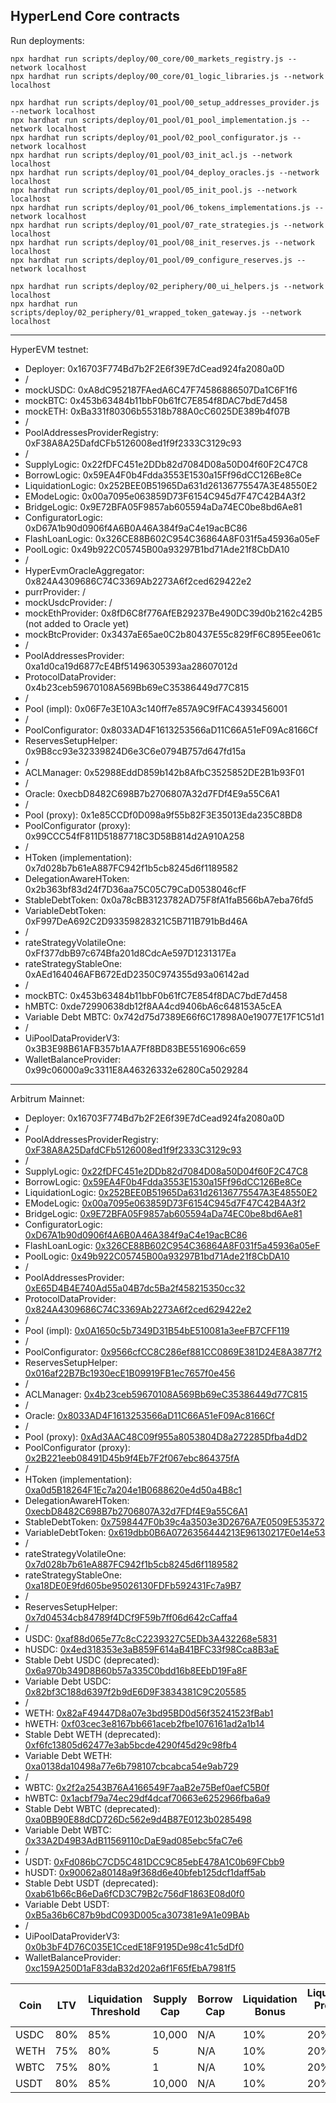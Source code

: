 ## HyperLend Core contracts

Run deployments:

```
npx hardhat run scripts/deploy/00_core/00_markets_registry.js --network localhost
npx hardhat run scripts/deploy/00_core/01_logic_libraries.js --network localhost

npx hardhat run scripts/deploy/01_pool/00_setup_addresses_provider.js --network localhost
npx hardhat run scripts/deploy/01_pool/01_pool_implementation.js --network localhost
npx hardhat run scripts/deploy/01_pool/02_pool_configurator.js --network localhost
npx hardhat run scripts/deploy/01_pool/03_init_acl.js --network localhost
npx hardhat run scripts/deploy/01_pool/04_deploy_oracles.js --network localhost
npx hardhat run scripts/deploy/01_pool/05_init_pool.js --network localhost
npx hardhat run scripts/deploy/01_pool/06_tokens_implementations.js --network localhost
npx hardhat run scripts/deploy/01_pool/07_rate_strategies.js --network localhost
npx hardhat run scripts/deploy/01_pool/08_init_reserves.js --network localhost
npx hardhat run scripts/deploy/01_pool/09_configure_reserves.js --network localhost

npx hardhat run scripts/deploy/02_periphery/00_ui_helpers.js --network localhost
npx hardhat run scripts/deploy/02_periphery/01_wrapped_token_gateway.js --network localhost
```

---

HyperEVM testnet:


- Deployer: 0x16703F774Bd7b2F2E6f39E7dCead924fa2080a0D
- /
- mockUSDC: 0xA8dC952187FAedA6C47F74586886507Da1C6F1f6
- mockBTC: 0x453b63484b11bbF0b61fC7E854f8DAC7bdE7d458
- mockETH: 0xBa331f80306b55318b788A0cC6025DE389b4f07B
- /
- PoolAddressesProviderRegistry: 0xF38A8A25DafdCFb5126008ed1f9f2333C3129c93
- /
- SupplyLogic: 0x22fDFC451e2DDb82d7084D08a50D04f60F2C47C8
- BorrowLogic: 0x59EA4F0b4Fdda3553E1530a15Ff96dCC126Be8Ce
- LiquidationLogic: 0x252BEE0B51965Da631d26136775547A3E48550E2
- EModeLogic: 0x00a7095e063859D73F6154C945d7F47C42B4A3f2
- BridgeLogic: 0x9E72BFA05F9857ab605594aDa74EC0be8bd6Ae81
- ConfiguratorLogic: 0xD67A1b90d0906f4A6B0A46A384f9aC4e19acBC86
- FlashLoanLogic: 0x326CE88B602C954C36864A8F031f5a45936a05eF
- PoolLogic: 0x49b922C05745B00a93297B1bd71Ade21f8CbDA10
- /
- HyperEvmOracleAggregator: 0x824A4309686C74C3369Ab2273A6f2ced629422e2
- purrProvider: /
- mockUsdcProvider: / 
- mockEthProvider: 0x8fD6C8f776AfEB29237Be490DC39d0b2162c42B5 (not added to Oracle yet)
- mockBtcProvider: 0x3437aE65ae0C2b80437E55c829fF6C895Eee061c
- /
- PoolAddressesProvider: 0xa1d0ca19d6877cE4Bf51496305393aa28607012d
- ProtocolDataProvider: 0x4b23ceb59670108A569Bb69eC35386449d77C815
- /
- Pool (impl): 0x06F7e3E10A3c140ff7e857A9C9fFAC4393456001
- /
- PoolConfigurator: 0x8033AD4F1613253566aD11C66A51eF09Ac8166Cf
- ReservesSetupHelper: 0x9B8cc93e32339824D6e3C6e0794B757d647fd15a
- /
- ACLManager: 0x52988EddD859b142b8AfbC3525852DE2B1b93F01
- /
- Oracle: 0xecbD8482C698B7b2706807A32d7FDf4E9a55C6A1
- /
- Pool (proxy): 0x1e85CCDf0D098a9f55b82F3E35013Eda235C8BD8
- PoolConfigurator (proxy): 0x99CCC54fF811D51887718C3D58B814d2A910A258
- /
- HToken (implementation): 0x7d028b7b61eA887FC942f1b5cb8245d6f1189582
- DelegationAwareHToken: 0x2b363bf83d24f7D36aa75C05C79CaD0538046cfF
- StableDebtToken: 0x0a78cBB3123782AD75F8fA1faB566bA7eba76fd5
- VariableDebtToken: 0xF997DeA692C2D93359828321C5B711B791bBd46A
- /
- rateStrategyVolatileOne: 0xFf377dbB97c674Bfa201d8CdcAe597D1231317Ea
- rateStrategyStableOne: 0xAEd164046AFB672EdD2350C974355d93a06142ad
- /
- mockBTC: 0x453b63484b11bbF0b61fC7E854f8DAC7bdE7d458
- hMBTC: 0xde72990638db12f8AA4cd9406bA6c648153A5cEA
- Variable Debt MBTC: 0x742d75d7389E66f6C17898A0e19077E17F1C51d1
- /
- UiPoolDataProviderV3: 0x3B3E98B61AFB357b1AA7Ff8BD83BE5516906c659
- WalletBalanceProvider: 0x99c06000a9c3311E8A46326332e6280Ca5029284

---

Arbitrum Mainnet:


- Deployer: 0x16703F774Bd7b2F2E6f39E7dCead924fa2080a0D
- /
- PoolAddressesProviderRegistry: [0xF38A8A25DafdCFb5126008ed1f9f2333C3129c93](https://arbiscan.io/address/0xF38A8A25DafdCFb5126008ed1f9f2333C3129c93)
- /
- SupplyLogic: [0x22fDFC451e2DDb82d7084D08a50D04f60F2C47C8](https://arbiscan.io/address/0x22fDFC451e2DDb82d7084D08a50D04f60F2C47C8)
- BorrowLogic: [0x59EA4F0b4Fdda3553E1530a15Ff96dCC126Be8Ce](https://arbiscan.io/address/0x59EA4F0b4Fdda3553E1530a15Ff96dCC126Be8Ce)
- LiquidationLogic: [0x252BEE0B51965Da631d26136775547A3E48550E2](https://arbiscan.io/address/0x252BEE0B51965Da631d26136775547A3E48550E2)
- EModeLogic: [0x00a7095e063859D73F6154C945d7F47C42B4A3f2](https://arbiscan.io/address/0x00a7095e063859D73F6154C945d7F47C42B4A3f2)
- BridgeLogic: [0x9E72BFA05F9857ab605594aDa74EC0be8bd6Ae81](https://arbiscan.io/address/0x9E72BFA05F9857ab605594aDa74EC0be8bd6Ae81)
- ConfiguratorLogic: [0xD67A1b90d0906f4A6B0A46A384f9aC4e19acBC86](https://arbiscan.io/address/0xD67A1b90d0906f4A6B0A46A384f9aC4e19acBC86)
- FlashLoanLogic: [0x326CE88B602C954C36864A8F031f5a45936a05eF](https://arbiscan.io/address/0x326CE88B602C954C36864A8F031f5a45936a05eF)
- PoolLogic: [0x49b922C05745B00a93297B1bd71Ade21f8CbDA10](https://arbiscan.io/address/0x49b922C05745B00a93297B1bd71Ade21f8CbDA10)
- /
- PoolAddressesProvider: [0xE65D4B4E740Ad55a04B7dc5Ba2f458215350cc32](https://arbiscan.io/address/0xE65D4B4E740Ad55a04B7dc5Ba2f458215350cc32)
- ProtocolDataProvider: [0x824A4309686C74C3369Ab2273A6f2ced629422e2](https://arbiscan.io/address/0x824A4309686C74C3369Ab2273A6f2ced629422e2)
- /
- Pool (impl): [0x0A1650c5b7349D31B54bE510081a3eeFB7CFF119](https://arbiscan.io/address/0x0A1650c5b7349D31B54bE510081a3eeFB7CFF119)
- /
- PoolConfigurator: [0x9566cfCC8C286ef881CC0869E381D24E8A3877f2](https://arbiscan.io/address/0x9566cfCC8C286ef881CC0869E381D24E8A3877f2)
- ReservesSetupHelper: [0x016af22B7Bc1930ecE1B09919FB1ec7657f0e456](https://arbiscan.io/address/0x016af22B7Bc1930ecE1B09919FB1ec7657f0e456)
- /
- ACLManager: [0x4b23ceb59670108A569Bb69eC35386449d77C815](https://arbiscan.io/address/0x4b23ceb59670108A569Bb69eC35386449d77C815)
- /
- Oracle: [0x8033AD4F1613253566aD11C66A51eF09Ac8166Cf](https://arbiscan.io/address/0x8033AD4F1613253566aD11C66A51eF09Ac8166Cf)
- /
- Pool (proxy): [0xAd3AAC48C09f955a8053804D8a272285Dfba4dD2](https://arbiscan.io/address/0xAd3AAC48C09f955a8053804D8a272285Dfba4dD2)
- PoolConfigurator (proxy): [0x2B221eeb08491D45b9f4Eb7F2f067ebc864375fA](https://arbiscan.io/address/0x2B221eeb08491D45b9f4Eb7F2f067ebc864375fA)
- /
- HToken (implementation): [0xa0d5B18264F1Ec7a204e1B0688620e4d50a4B8c1](https://arbiscan.io/address/0xa0d5B18264F1Ec7a204e1B0688620e4d50a4B8c1)
- DelegationAwareHToken: [0xecbD8482C698B7b2706807A32d7FDf4E9a55C6A1](https://arbiscan.io/address/0xecbD8482C698B7b2706807A32d7FDf4E9a55C6A1)
- StableDebtToken: [0x7598447F0b39c4a3503e3D2676A7E0509E535372](https://arbiscan.io/address/0x7598447F0b39c4a3503e3D2676A7E0509E535372)
- VariableDebtToken: [0x619dbb0B6A0726356444213E96130217E0e14e53](https://arbiscan.io/address/0x619dbb0B6A0726356444213E96130217E0e14e53)
- /
- rateStrategyVolatileOne: [0x7d028b7b61eA887FC942f1b5cb8245d6f1189582](https://arbiscan.io/address/0x7d028b7b61eA887FC942f1b5cb8245d6f1189582)
- rateStrategyStableOne: [0xa18DE0E9fd605be95026130FDFb592431Fc7a9B7](https://arbiscan.io/address/0xa18de0e9fd605be95026130fdfb592431fc7a9b7)
- /
- ReservesSetupHelper: [0x7d04534cb84789f4DCf9F59b7ff06d642cCaffa4](https://arbiscan.io/address/0x7d04534cb84789f4DCf9F59b7ff06d642cCaffa4)
- /
- USDC: [0xaf88d065e77c8cC2239327C5EDb3A432268e5831](https://arbiscan.io/address/0xaf88d065e77c8cC2239327C5EDb3A432268e5831)
- hUSDC: [0x4ed318353e3aB859F614aB41BFC33f98Cca8B3aE](https://arbiscan.io/address/0x4ed318353e3ab859f614ab41bfc33f98cca8b3ae)
- Stable Debt USDC (deprecated): [0x6a970b349D8B60b57a335C0bdd16b8EEbD19Fa8F](https://arbiscan.io/address/0x6a970b349D8B60b57a335C0bdd16b8EEbD19Fa8F)
- Variable Debt USDC: [0x82bf3C188d6397f2b9dE6D9F3834381C9C205585](https://arbiscan.io/address/0x82bf3C188d6397f2b9dE6D9F3834381C9C205585)
- /
- WETH: [0x82aF49447D8a07e3bd95BD0d56f35241523fBab1](https://arbiscan.io/address/0x82aF49447D8a07e3bd95BD0d56f35241523fBab1)
- hWETH: [0xf03cec3e8167bb661aceb2fbe1076161ad2a1b14](https://arbiscan.io/address/0xf03cec3e8167bb661aceb2fbe1076161ad2a1b14)
- Stable Debt WETH (deprecated): [0xf6fc13805d62477e3ab5bcde4290f45d29c98fb4](https://arbiscan.io/address/0xf6fc13805d62477e3ab5bcde4290f45d29c98fb4)
- Variable Debt WETH: [0xa0138da10498a77e6b798107cbcabca54e9ab729](https://arbiscan.io/address/0xa0138da10498a77e6b798107cbcabca54e9ab729)
- /
- WBTC: [0x2f2a2543B76A4166549F7aaB2e75Bef0aefC5B0f](https://arbiscan.io/address/0x2f2a2543B76A4166549F7aaB2e75Bef0aefC5B0f)
- hWBTC: [0x1acbf79a74ec29df4dcaf70663e6252966fba6a9](https://arbiscan.io/address/0x1acbf79a74ec29df4dcaf70663e6252966fba6a9)
- Stable Debt WBTC (deprecated): [0xa0BB90E88dCD726Dc562e9d4B87E0123b0285498](https://arbiscan.io/address/0xa0BB90E88dCD726Dc562e9d4B87E0123b0285498)
- Variable Debt WBTC: [0x33A2D49B3AdB11569110cDaE9ad085ebc5faC7e6](https://arbiscan.io/address/0x33A2D49B3AdB11569110cDaE9ad085ebc5faC7e6)
- /
- USDT: [0xFd086bC7CD5C481DCC9C85ebE478A1C0b69FCbb9](https://arbiscan.io/address/0xFd086bC7CD5C481DCC9C85ebE478A1C0b69FCbb9)
- hUSDT: [0x90062a80148a9f368d6e40bfeb125dcf1daff5ab](https://arbiscan.io/address/0x90062a80148a9f368d6e40bfeb125dcf1daff5ab)
- Stable Debt USDT (deprecated): [0xab61b66cB6eDa6fCD3C79B2c756dF1863E08d0f0](https://arbiscan.io/address/0xab61b66cB6eDa6fCD3C79B2c756dF1863E08d0f0)
- Variable Debt USDT: [0xB5a36b6C87b9bdC093D005ca307381e9A1e09BAb](https://arbiscan.io/address/0xB5a36b6C87b9bdC093D005ca307381e9A1e09BAb)
- /
- UiPoolDataProviderV3: [0x0b3bF4D76C035E1CcedE18F9195De98c41c5dDf0](https://arbiscan.io/address/0x0b3bF4D76C035E1CcedE18F9195De98c41c5dDf0)
- WalletBalanceProvider: [0xc159A250D1aF83daB32d202a6f1F65fEbA7981f5](https://arbiscan.io/address/0xc159A250D1aF83daB32d202a6f1F65fEbA7981f5)


| Coin    | LTV | Liquidation Threshold | Supply Cap | Borrow Cap | Liquidation Bonus | Liquidation Protocol Fee | Reserve Factor |
| -------- | ------- | ------- | ------- | ------- | ------- | ------- | ------- |
| USDC | 80%  | 85% | 10,000  | N/A | 10% | 20% | 20%
| WETH | 75%  | 80% | 5       | N/A | 10% | 20% | 20%
| WBTC | 75%  | 80% | 1       | N/A | 10% | 20% | 20%
| USDT | 80%  | 85% | 10,000  | N/A | 10% | 20% | 20%
